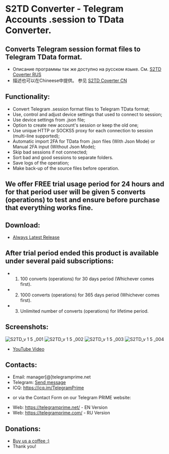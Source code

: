 # S2TD Converter - Telegram Accounts .session to TData Converter.
## Converts Telegram session format files to Telegram TData format.
 
 * Описание программы так же доступно на русском языке. См. [S2TD Coverter RUS](https://github.com/telegram-prime/Telegram-Session-to-TData-Converter-RU/)
 * 描述也可以在Chineese中提供。 参见 [S2TD Coverter CN](https://github.com/telegram-prime/Telegram-Session-to-TData-Converter-CN)


## Functionality:
 - Convert Telegram .session format files to Telegram TData format;
 - Use, control and adjust device settings that used to connect to session;
 - Use device settings from .json file;
 - Option to create new account's session or keep the old one;
 - Use unique HTTP or SOCKS5 proxy for each connection to session (multi-line supported);
 - Automatic import 2FA for TData from .json files (With Json Mode) or Manual 2FA input (Without Json Mode);
 - Skip bad sessions if not connected;
 - Sort bad and good sessions to separate folders.
 - Save logs of the operation;
 - Make back-up of the source files before operation.


## We offer FREE trial usage period for 24 hours and for that period user will be given 5 converts (operations) to test and ensure before purchase that everything works fine. 

## Download:
 - [Always Latest Release](https://github.com/telegram-prime/Telegram-Session-to-TData-Converter/releases/latest)


## After trial period ended this product is available under several paid subscriptions: 
- 1.  100  converts (operations) for 30 days period (Whichever comes first).
- 2.  1000 converts (operations) for 365 days period (Whichever comes first).
- 3.  Unlimited number of converts (operations) for lifetime period.


## Screenshots:

![S2TD_v 1 5 _001](https://github.com/telegram-prime/Telegram-Session-to-TData-Converter/assets/94137664/80492234-eac2-4869-a023-cd7f8a272294) ![S2TD_v 1 5 _002](https://github.com/telegram-prime/Telegram-Session-to-TData-Converter/assets/94137664/f2cebb7e-f3b3-49a6-b928-0ee3d6cf3ea2)
![S2TD_v 1 5 _003](https://github.com/telegram-prime/Telegram-Session-to-TData-Converter/assets/94137664/f2ed446d-7de0-4da2-a1ff-7f89fb4ae431) ![S2TD_v 1 5 _004](https://github.com/telegram-prime/Telegram-Session-to-TData-Converter/assets/94137664/9fd7d9bf-0892-44e1-bfa5-8e0463f215ad)



- [YouTube Video](https://youtu.be/_U3eIo_22J0)


##  Contacts:
- Email: manager[@]telegramprime.net
- Telegram: [Send message](https://telegramprime.com/telegram-contact)
- ICQ: https://icq.im/TelegramPrime

* or via the Contact Form on our Telegram PRIME website:
- Wеb: https://telegramprime.net/ - EN Version
- Wеb: https://telegramprime.com/ - RU Version


## Donations:
* [Buy us a coffee :)](https://commerce.coinbase.com/checkout/a0495346-539e-48df-9b43-880a3b93dc8b)
* Thank you!




